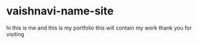 # vaishnavi-name-site
 hi this is me and this is my portfolio
 this will contain my work
 thank you for visiting
